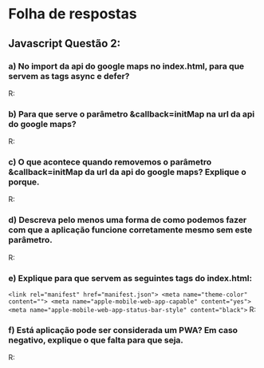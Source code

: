 # Folha de respostas

## Javascript Questão 2:

### a) No import da api do google maps no index.html, para que servem as tags async e defer?
R: 

### b) Para que serve o parâmetro &callback=initMap na url da api do google maps?
R: 

### c) O que acontece quando removemos o parâmetro &callback=initMap da url da api do google maps? Explique o porque.
R: 

### d) Descreva pelo menos uma forma de como podemos fazer com que a aplicação funcione corretamente mesmo sem este parâmetro.
R: 

### e) Explique para que servem as seguintes tags do index.html: 
  `<link rel="manifest" href="manifest.json">
  <meta name="theme-color" content="">
  <meta name="apple-mobile-web-app-capable" content="yes">
  <meta name="apple-mobile-web-app-status-bar-style" content="black">`
R:

### f) Está aplicação pode ser considerada um PWA? Em caso negativo, explique o que falta para que seja.
R: